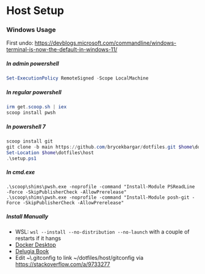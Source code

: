 # Host Setup

### Windows Usage

First undo: https://devblogs.microsoft.com/commandline/windows-terminal-is-now-the-default-in-windows-11/

##### In admin powershell

```powershell
Set-ExecutionPolicy RemoteSigned -Scope LocalMachine
```

##### In regular powershell

```powershell
irm get.scoop.sh | iex
scoop install pwsh
```

##### In powershell 7

```powershell
scoop install git
git clone -b main https://github.com/brycekbargar/dotfiles.git $home\dotfiles
Set-Location $home\dotfiles\host
.\setup.ps1
```

##### In cmd.exe

```batch
.\scoop\shims\pwsh.exe -noprofile -command "Install-Module PSReadLine -Force -SkipPublisherCheck -AllowPrerelease"
.\scoop\shims\pwsh.exe -noprofile -command "Install-Module posh-git -Force -SkipPublisherCheck -AllowPrerelease"
```

##### Install Manually
  - WSL: `wsl --install --no-distribution --no-launch` with a couple of restarts if it hangs
  - [Docker Desktop](https://docs.docker.com/desktop/install/windows-install/)
  - [Delugia Book](https://github.com/adam7/delugia-code/releases/latest)
  - Edit ~\\.gitconfig to link ~/dotfiles/host/gitconfig via https://stackoverflow.com/a/9733277

